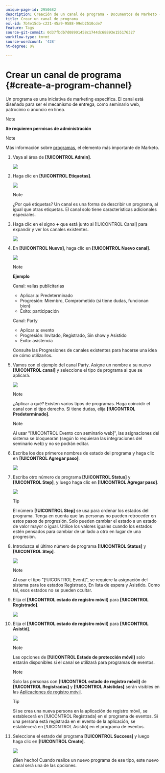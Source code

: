 ```yaml
---
unique-page-id: 2950682
description: Creación de un canal de programa - Documentos de Marketo - Documentación del producto
title: Crear un canal de programa
exl-id: 7b4e15db-c221-45a9-9588-99eb2510cde7
feature: Tags
source-git-commit: 0d37fbdb7d08901458c1744dc68893e155176327
workflow-type: tm+mt
source-wordcount: '428'
ht-degree: 0%

---
```


# Crear un canal de programa {#create-a-program-channel}

Un programa es una iniciativa de marketing específica. El canal está diseñado para ser el mecanismo de entrega, como seminario web, patrocinio o anuncio en línea.

>[!NOTE]
>
>**Se requieren permisos de administración**

>[!NOTE]
>
>Más información sobre [programas](/help/marketo/product-docs/core-marketo-concepts/programs/creating-programs/understanding-programs.md), el elemento más importante de Marketo.

1. Vaya al área de **[!UICONTROL Admin]**.

   ![](assets/create-a-program-channel-1.png)

1. Haga clic en **[!UICONTROL Etiquetas]**.

   ![](assets/create-a-program-channel-2.png)

   >[!NOTE]
   >
   >¿Por qué etiquetas? Un canal es una forma de describir un programa, al igual que otras etiquetas. El canal solo tiene características adicionales especiales.

1. Haga clic en el signo **+** que está junto al [!UICONTROL Canal] para expandir y ver los canales existentes.

   ![](assets/create-a-program-channel-3.png)

1. En **[!UICONTROL Nuevo]**, haga clic en **[!UICONTROL Nuevo canal]**.

   ![](assets/create-a-program-channel-4.png)

   >[!NOTE]
   >
   >**Ejemplo**
   >
   >Canal: vallas publicitarias
   >
   >* Aplicar a: Predeterminado
   >* Progresión: Miembro, Comprometido (si tiene dudas, funcionan bien)
   >* Éxito: participación
   >
   >Canal: Party
   >
   >* Aplicar a: evento
   >* Progresión: Invitado, Registrado, Sin show y Asistido
   >* Éxito: asistencia
   >
   >Consulte las Progresiones de canales existentes para hacerse una idea de cómo utilizarlos.

1. Vamos con el ejemplo del canal Party. Asigne un nombre a su nuevo **[!UICONTROL canal]** y seleccione el tipo de programa al que se aplicará.

   ![](assets/create-a-program-channel-5.png)

   >[!NOTE]
   >
   >¿Aplicar a qué? Existen varios tipos de programas. Haga coincidir el canal con el tipo derecho. Si tiene dudas, elija **[!UICONTROL Predeterminado]**.

   >[!NOTE]
   >
   >Al usar &quot;[!UICONTROL Evento con seminario web]&quot;, las asignaciones del sistema se bloquearán (según lo requieran las integraciones del seminario web) y no se podrán editar.

1. Escriba los dos primeros nombres de estado del programa y haga clic en **[!UICONTROL Agregar paso]**.

   ![](assets/create-a-program-channel-6.png)

1. Escriba otro número de programa **[!UICONTROL Status]** y **[!UICONTROL Step]**, y luego haga clic en **[!UICONTROL Agregar paso]**.

   ![](assets/create-a-program-channel-7.png)

   >[!TIP]
   >
   >El número **[!UICONTROL Step]** se usa para ordenar los estados del programa. Tenga en cuenta que las personas no pueden retroceder en estos pasos de progresión. Solo pueden cambiar el estado a un estado de valor mayor o igual. Utilice los valores iguales cuando los estados estén pensados para cambiar de un lado a otro en lugar de una progresión.

1. Introduzca el último número de programa **[!UICONTROL Status]** y **[!UICONTROL Step]**.

   ![](assets/create-a-program-channel-8.png)

   >[!NOTE]
   >
   >Al usar el tipo &quot;[!UICONTROL Event]&quot;, se requiere la asignación del sistema para los estados Registrado, En lista de espera y Asistido. Como tal, esos estados no se pueden ocultar.

1. Elija el **[!UICONTROL estado de registro móvil]** para **[!UICONTROL Registrado]**.

   ![](assets/create-a-program-channel-9.png)

1. Elija el **[!UICONTROL estado de registro móvil]** para **[!UICONTROL Asistió]**.

   ![](assets/create-a-program-channel-10.png)

   >[!NOTE]
   >
   >Las opciones de **[!UICONTROL Estado de protección móvil]** solo estarán disponibles si el canal se utilizará para programas de eventos.

   >[!NOTE]
   >
   >Solo las personas con **[!UICONTROL estado de registro móvil]** de **[!UICONTROL Registradas]** y **[!UICONTROL Asistidas]** serán visibles en las [Aplicaciones de registro móvil](/help/marketo/product-docs/core-marketo-concepts/mobile-apps/event-check-in/event-check-in-overview.md).

   >[!TIP]
   >
   >Si se crea una nueva persona en la aplicación de registro móvil, se establecerá en [!UICONTROL Registrada] en el programa de eventos. Si una persona está registrada en el evento de la aplicación, se establecerá en [!UICONTROL Asistió] en el programa de eventos.

1. Seleccione el estado del programa **[!UICONTROL Success]** y luego haga clic en **[!UICONTROL Create]**.

   ![](assets/create-a-program-channel-11.png)

   ¡Bien hecho! Cuando realice un nuevo programa de ese tipo, este nuevo canal será una de las opciones.
